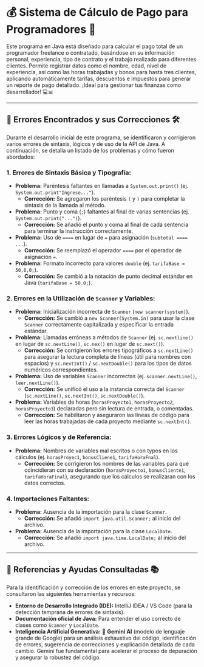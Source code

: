 # 💰 Sistema de Cálculo de Pago para Programadores 🚀

Este programa en Java está diseñado para calcular el pago total de un programador freelance o contratado, basándose en su información personal, experiencia, tipo de contrato y el trabajo realizado para diferentes clientes. Permite registrar datos como el nombre, edad, nivel de experiencia, así como las horas trabajadas y bonos para hasta tres clientes, aplicando automáticamente tarifas, descuentos e impuestos para generar un reporte de pago detallado. ¡Ideal para gestionar tus finanzas como desarrollador! 💻📊

---

## 🐞 Errores Encontrados y sus Correcciones 🛠️

Durante el desarrollo inicial de este programa, se identificaron y corrigieron varios errores de sintaxis, lógicos y de uso de la API de Java. A continuación, se detalla un listado de los problemas y cómo fueron abordados:

### 1. Errores de Sintaxis Básica y Tipografía:

* **Problema:** Paréntesis faltantes en llamadas a `System.out.print()` (ej. `System.out.print"Ingrese..."`).
    * **Corrección:** Se agregaron los paréntesis `(` y `)` para completar la sintaxis de la llamada al método.
* **Problema:** Punto y coma (`;`) faltantes al final de varias sentencias (ej. `System.out.print("...")`).
    * **Corrección:** Se añadió el punto y coma al final de cada sentencia para terminar la instrucción correctamente.
* **Problema:** Uso de `====` en lugar de `=` para asignación (`subtotal ==== ...`).
    * **Corrección:** Se reemplazó el operador `====` por el operador de asignación `=`.
* **Problema:** Formato incorrecto para valores `double` (ej. `tarifaBase = 50,0,0;`).
    * **Corrección:** Se cambió a la notación de punto decimal estándar en Java (`tarifaBase = 50.0;`).

### 2. Errores en la Utilización de `Scanner` y Variables:

* **Problema:** Inicialización incorrecta de `Scanner` (`new scanner(system)`).
    * **Corrección:** Se cambió a `new Scanner(System.in)` para usar la clase `Scanner` correctamente capitalizada y especificar la entrada estándar.
* **Problema:** Llamadas erróneas a métodos de `Scanner` (ej. `sc.nextline()` en lugar de `sc.nextLine()`, `sc.nex()` en lugar de `sc.next()`).
    * **Corrección:** Se corrigieron los errores tipográficos a `sc.nextLine()` para asegurar la lectura completa de líneas (útil para nombres con espacios) y `sc.nextInt()` / `sc.nextDouble()` para los tipos de datos numéricos correspondientes.
* **Problema:** Uso de variables `Scanner` incorrectas (ej. `scanner.nextLine()`, `leer.nextLine()`).
    * **Corrección:** Se unificó el uso a la instancia correcta del `Scanner` (`sc.nextLine()`, `sc.nextInt()`, `sc.nextDouble()`).
* **Problema:** Variables de horas (`horasProyecto1`, `horasProyecto2`, `horasProyecto3`) declaradas pero sin lectura de entrada, o comentadas.
    * **Corrección:** Se habilitaron y aseguraron las líneas de código para leer las horas trabajadas de cada proyecto mediante `sc.nextInt()`.

### 3. Errores Lógicos y de Referencia:

* **Problema:** Nombres de variables mal escritos o con typos en los cálculos (ej. `horasProyec1`, `bonusCliene1`, `tarifaHoraFnal`).
    * **Corrección:** Se corrigieron los nombres de las variables para que coincidieran con su declaración (`horasProyecto1`, `bonusCliente1`, `tarifaHoraFinal`), asegurando que los cálculos se realizaran con los datos correctos.

### 4. Importaciones Faltantes:

* **Problema:** Ausencia de la importación para la clase `Scanner`.
    * **Corrección:** Se añadió `import java.util.Scanner;` al inicio del archivo.
* **Problema:** Ausencia de la importación para la clase `LocalDate`.
    * **Corrección:** Se añadió `import java.time.LocalDate;` al inicio del archivo.

---

## 🤝 Referencias y Ayudas Consultadas 📚

Para la identificación y corrección de los errores en este proyecto, se consultaron las siguientes herramientas y recursos:

* **Entorno de Desarrollo Integrado (IDE):** IntelliJ IDEA / VS Code (para la detección temprana de errores de sintaxis).
* **Documentación oficial de Java:** Para entender el uso correcto de clases como `Scanner` y `LocalDate`.
* **Inteligencia Artificial Generativa:** 🤖 **Gemini AI** (modelo de lenguaje grande de Google) para un análisis exhaustivo del código, identificación de errores, sugerencia de correcciones y explicación detallada de cada cambio. Gemini fue fundamental para acelerar el proceso de depuración y asegurar la robustez del código.